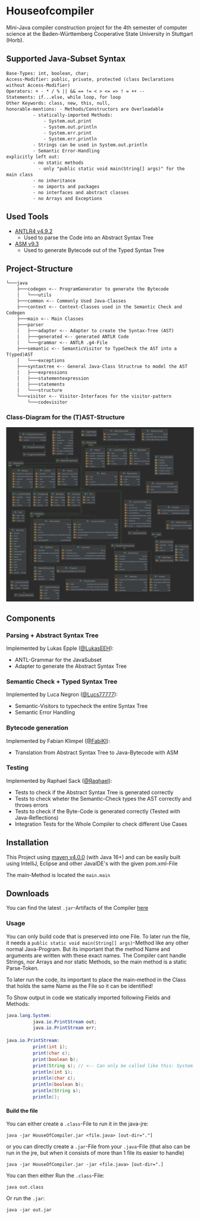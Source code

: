 # Houseofcompiler

Mini-Java compiler construction project for the 4th semester of computer science at the Baden-Württemberg Cooperative State University in Stuttgart (Horb).

## Supported Java-Subset Syntax

```
Base-Types: int, boolean, char;
Access-Modifier: public, private, protected (class Declarations without Access-Modifier)
Operators: + - * / % || && == != < > <= => ! = ++ --
Statements: if...else, while loop, for loop 
Other Keywords: class, new, this, null, 
honorable-mentions: - Methods/Constructors are Overloadable
          - statically-imported Methods: 
              - System.out.print 
              - System.out.println 
              - System.err.print 
              - System.err.println
          - Strings can be used in System.out.println
          - Semantic Error-Handling
explicitly left out:
          - no static methods
            - only "public static void main(String[] args)" for the main class
          - no inheritance 
          - no imports and packages
          - no interfaces and abstract classes
          - no Arrays and Exceptions
```

## Used Tools

* [ANTLR4 v4.9.2](https://www.antlr.org/)
  * Used to parse the Code into an Abstract Syntax Tree
* [ASM v9.3](https://asm.ow2.io/) 
  * Used to generate Bytecode out of the Typed Syntax Tree 

## Project-Structure

```plain
└───java
    ├───codegen <-- ProgramGenerator to generate the Bytecode
    │   └───utils
    ├───common <-- Commonly Used Java-Classes 
    ├───context <-- Context-Classes used in the Semantic Check and Codegen
    ├───main <-- Main Classes
    ├───parser 
    │   ├───adapter <-- Adapter to create the Syntax-Tree (AST)
    │   ├───generated <-- generated ANTLR Code
    │   └───grammar <-- ANTLR .g4-File
    ├───semantic <-- SemanticVisitor to TypeCheck the AST into a T(yped)AST
    │   └───exceptions
    ├───syntaxtree <-- General Java-Class Structrue to model the AST
    │   ├───expressions
    │   ├───statementexpression
    │   ├───statements
    │   └───structure
    └───visitor <-- Visitor-Interfaces for the visitor-pattern
        └───codevisitor 
```
### Class-Diagram for the (T)AST-Structure
![UML-Diagram](https://github.com/DHBW-Inf20/houseofcompiler/blob/main/class_diagram.svg)

## Components

### Parsing + Abstract Syntax Tree

Implemented by Lukas Epple ([@LukasEEH](https://github.com/LukasEEH)):
* ANTL-Grammar for the JavaSubset
* Adapter to generate the Abstract Syntax Tree


### Semantic Check + Typed Syntax Tree

Implemented by Luca Negron ([@Lucs77777](https://github.com/Lucs77777)):
* Semantic-Visitors to typecheck the entire Syntax Tree
* Semantic Error Handling

### Bytecode generation

Implemented by Fabian Klimpel ([@FabiKl](https://github.com/FabiKl)):
* Translation from Abstract Syntax Tree to Java-Bytecode with ASM

### Testing 

Implemented by Raphael Sack ([@Raqhael](https://github.com/Raqhael)):
* Tests to check if the Abstract Syntax Tree is generated correctly
* Tests to check wheter the Semantic-Check types the AST correctly and throws errors
* Tests to check if the Byte-Code is generated correctly (Tested with Java-Reflections)
* Integration Tests for the Whole Compiler to check different Use Cases

## Installation

This Project using [maven v4.0.0](https://maven.apache.org/) (with Java 16+) and can be easily built using IntelliJ, Eclipse and other JavaIDE's with the given pom.xml-File

The main-Method is located the `main.main`

## Downloads

You can find the latest `.jar`-Artifacts of the Compiler [here](https://github.com/DHBW-Inf20/houseofcompiler/releases)

### Usage

You can only build code that is preserved into one File.
To later run the file, it needs a `public static void main(String[] args)`-Method like any other normal Java-Program. But its important that the method Name and arguments are written with these exact names. The Compiler cant handle Strings, nor Arrays and nor static Methods, so the main method is a static Parse-Token.

To later run the code, its important to place the main-method in the Class that holds the same Name as the File so it can be identified!

To Show output in code we statically imported following Fields and Methods:
```java
java.lang.System:
          java.io.PrintStream out;
          java.io.PrintStream err;

java.io.PrintStream:
          print(int i);
          print(char c);
          print(boolean b);
          print(String s); // <-- Can only be called like this: System.out.print("Hello"); No Strings itself are implemented
          println(int i);
          println(char c);
          println(boolean b);
          println(String s);
          println();
```

#### Build the file

You can either create a `.class`-File to run it in the java-jre:
```
java -jar HouseOfCompiler.jar <file.java> [out-dir="."]
````
or you can directly create a `.jar`-File from your `.java`-File (that also can be run in the jre, but when it consists of more than 1 file its easier to handle)
```
java -jar HouseOfCompiler.jar -jar <file.java> [out-dir=".]
```

You can then either Run the `.class`-File:
```
java out.class
```

Or run the `.jar`:
```
java -jar out.jar
```
